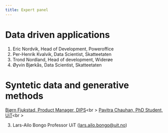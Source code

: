 ```yaml
---
title: Expert panel
---
```


# Data driven applications
1. Eric Nordvik, Head of Development, Poweroffice
2. Per-Henrik Kvalvik, Data Scientist, Skatteetaten
3. Trond Nordland, Head of development, Widerøe
4. Øyvin Bjørkås, Data Scientist, Skatteetaten

# Syntetic data and generative methods
<a href="/bjorn.html">Bjørn Fjukstad, Product Manager, DIPS</a><br \>
<a href="/pavitra.html">Pavitra Chauhan, PhD Student, UiT</a><br \>

3. Lars-Ailo Bongo Professor UiT (lars.ailo.bongo@uit.no)
        
